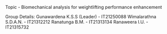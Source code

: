 Topic - Biomechanical analysis for weightlifting performance 
        enhancement

Group Details:
Gunawardena K.S.S (Leader) - IT21250088
Wimalarathna S.D.A.N.      - IT21312212 
Ranatunga B.M.             - IT21313134 
Ranaweera I.U.             - IT21315732
 
